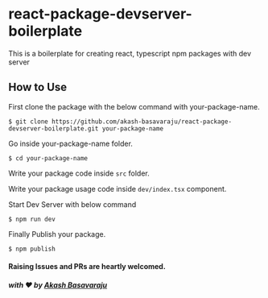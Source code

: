 # react-package-devserver-boilerplate

This is a boilerplate for creating react, typescript npm packages with dev server

## How to Use

First clone the package with the below command with your-package-name.

`$ git clone https://github.com/akash-basavaraju/react-package-devserver-boilerplate.git your-package-name`

Go inside your-package-name folder.

`$ cd your-package-name`

Write your package code inside `src` folder.

Write your package usage code inside `dev/index.tsx` component.

Start Dev Server with below command

`$ npm run dev`

Finally Publish your package.

`$ npm publish`

#### Raising Issues and PRs are heartly welcomed.

##### with :heart: by [Akash Basavaraju](https://github.com/akash-basavaraju)

```

```

